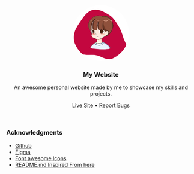 <div align="center">
   <img width=150 style="border-radius:50%" height=150 src="./images/rishikesh-me.png"/>
   <h3 >My Website</h3>
   
   <p>An awesome personal website made by me to showcase my skills and projects.</p>
    
   <a href="https://rishikesh0-7.github.io">Live Site</a> •
   <a href="https://github.com/Rishikesh0-7/rishikesh0-7.github.io/issues">Report Bugs</a>
   <br>
   
</div>
<br>
<div align="left">
   <h3>Acknowledgments

</h3>
   <ul>
      <li><a href="https://github.com">Github</a></li>
      <li><a href="https://figma.com">Figma</a></li>
      <li><a href="https://fontawesome.com/icons">Font awesome Icons</a></li>
      <li><a href="https://github.com/MrArkon/mrarkon.github.io">README.md Inspired From here</a></li>
   </ul>
</div>

